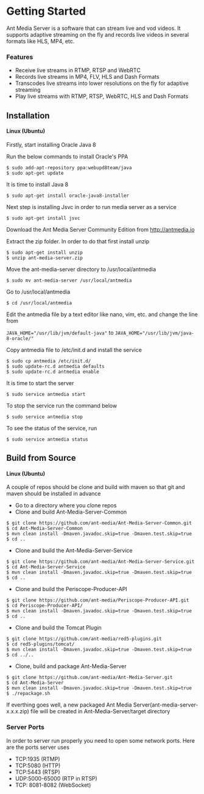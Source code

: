 # Getting Started

Ant Media Server is a software that can stream live and vod videos. It supports adaptive streaming on the fly and 
records live videos in several formats like HLS, MP4, etc. 

### Features
* Receive live streams in RTMP, RTSP and WebRTC
* Records live streams in MP4, FLV, HLS and Dash Formats
* Transcodes live streams into lower resolutions on the fly for adaptive streaming
* Play live streams with RTMP, RTSP, WebRTC, HLS and Dash Formats


## Installation

#### Linux (Ubuntu)

Firstly, start installing Oracle Java 8

Run the below commands to install Oracle's PPA
```
$ sudo add-apt-repository ppa:webupd8team/java
$ sudo apt-get update
```

It is time to install Java 8
```
$ sudo apt-get install oracle-java8-installer
```

Next step is installing Jsvc in order to run media server as a service

```
$ sudo apt-get install jsvc
```

Download the Ant Media Server Community Edition from http://antmedia.io 

Extract the zip folder. In order to do that first install unzip
```
$ sudo apt-get install unzip
$ unzip ant-media-server.zip     
```

Move the ant-media-server directory to /usr/local/antmedia 
```
$ sudo mv ant-media-server /usr/local/antmedia
```

Go to /usr/local/antmedia 
```
$ cd /usr/local/antmedia
```
Edit the antmedia file by a text editor like nano, vim, etc.
and change the line from

```JAVA_HOME="/usr/lib/jvm/default-java"```
to ```JAVA_HOME="/usr/lib/jvm/java-8-oracle/"```


Copy antmedia file to /etc/init.d and install the service
```
$ sudo cp antmedia /etc/init.d/
$ sudo update-rc.d antmedia defaults
$ sudo update-rc.d antmedia enable
```

It is time to start the server
```
$ sudo service antmedia start
```

To stop the service run the command below
```
$ sudo service antmedia stop
```

To see the status of the service, run
```
$ sudo service antmedia status
```

## Build from Source

#### Linux (Ubuntu)
A couple of repos should be clone and build with maven so that git and maven should be installed in advance

* Go to a directory where you clone repos
* Clone and build Ant-Media-Server-Common

```
$ git clone https://github.com/ant-media/Ant-Media-Server-Common.git
$ cd Ant-Media-Server-Common
$ mvn clean install -Dmaven.javadoc.skip=true -Dmaven.test.skip=true
$ cd ..
```

* Clone and build the Ant-Media-Server-Service 

```
$ git clone https://github.com/ant-media/Ant-Media-Server-Service.git
$ cd Ant-Media-Server-Service
$ mvn clean install -Dmaven.javadoc.skip=true -Dmaven.test.skip=true
$ cd ..
```

* Clone and build the Periscope-Producer-API 

```
$ git clone https://github.com/ant-media/Periscope-Producer-API.git
$ cd Periscope-Producer-API/
$ mvn clean install -Dmaven.javadoc.skip=true -Dmaven.test.skip=true
$ cd ..
```

* Clone and build the Tomcat Plugin
```
$ git clone https://github.com/ant-media/red5-plugins.git
$ cd red5-plugins/tomcat/
$ mvn clean install -Dmaven.javadoc.skip=true -Dmaven.test.skip=true
$ cd ../..
```



* Clone, build and package Ant-Media-Server
```
$ git clone https://github.com/ant-media/Ant-Media-Server.git
$ cd Ant-Media-Server
$ mvn clean install -Dmaven.javadoc.skip=true -Dmaven.test.skip=true
$ ./repackage.sh
```

If everthing goes well, a new packaged Ant Media Server(ant-media-server-x.x.x.zip) file will be created 
in Ant-Media-Server/target directory


### Server Ports
In order to server run properly you need to open some network ports. 
Here are the ports server uses

* TCP:1935 (RTMP)
* TCP:5080 (HTTP)
* TCP:5443 (RTSP)
* UDP:5000-65000 (RTP in RTSP)
* TCP: 8081-8082 (WebSocket)






